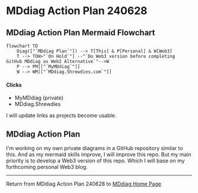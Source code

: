 # MDdiag Action Plan 240628

## MDdiag Action Plan Mermaid Flowchart

```mermaid
flowchart TD
    Diag(["`MDdiag Plan`"]) --> T[This] & P[Personal] & W[Web3]
    T --> TOH>"`On Hold`"] --"`Do Web3 version before completing GitHub MDdiag as Web2 Alternative`"-->W
    P --> PM[["`MyMDdiag`"]]
    W --> WM[["`MDdiag.Shrewdies.com`"]]
```
#### Clicks

- MyMDdiag (private)
- MDdiag.Shrewdies

I will update links as projects become usable.

## MDdiag Action Plan

I'm working on my own private diagrams in a GitHub repository similar to this. And as my mermaid skills improve, I will improve this repo. But my main priority is to develop a Web3 version of this repo. Which I will base on my forthcoming personal Web3 blog.

***

Return from MDdiag Action Plan 240628 to [MDdiag Home Page](https://github.com/kct2020/mddiag?tab=readme-ov-file#mddiag)
